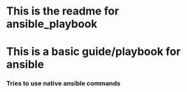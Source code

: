 # This is the readme for ansible_playbook
# This is a basic guide/playbook for ansible
### Tries to use native ansible commands
